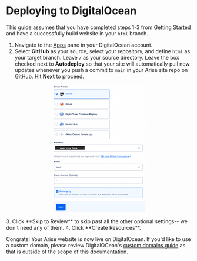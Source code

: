# Deploying to DigitalOcean

This guide assumes that you have completed steps 1-3 from [Getting Started](../README.md) and have a successfully build website in your `html` branch.

1. Navigate to the [Apps](https://cloud.digitalocean.com/apps) pane in your DigitalOcean account.
2. Select **GitHub** as your source, select your repository, and define `html` as your target branch. Leave `/` as your source directory. Leave the box checked next to **Autodeploy** so that your site will automatically pull new updates whenever you push a commit to `main` in your Arise site repo on GitHub. Hit **Next** to proceed. 
<p align="center"><img src="digitalocean-1.png" alt="Screenshot: DigitalOcean Deploy Settings" width=50% height=50% /></p>
3. Click **Skip to Review** to skip past all the other optional settings-- we don't need any of them.
4. Click **Create Resources**.

Congrats! Your Arise website is now live on DigitalOcean. If you'd like to use a custom domain, please review DigitalOCean's [custom domains guide](https://docs.digitalocean.com/products/app-platform/how-to/manage-domains/) as that is outside of the scope of this documentation.
